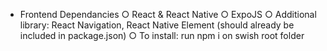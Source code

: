 - Frontend Dependancies
		○ React & React Native
		○ ExpoJS
		○ Additional library: React  Navigation, React Native Element (should already be included in package.json)
		○ To install: run npm i on swish root folder 
